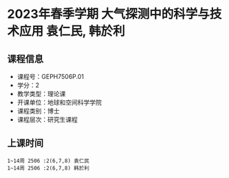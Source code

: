 # 2023年春季学期 大气探测中的科学与技术应用 袁仁民, 韩於利






## 课程信息

- 课程号：GEPH7506P.01
- 学分：2
- 教学类型：理论课
- 开课单位：地球和空间科学学院
- 课程类别：博士
- 课程层次：研究生课程

## 上课时间

```
1~14周 2506 :2(6,7,8) 袁仁民
1~14周 2506 :2(6,7,8) 韩於利
```


